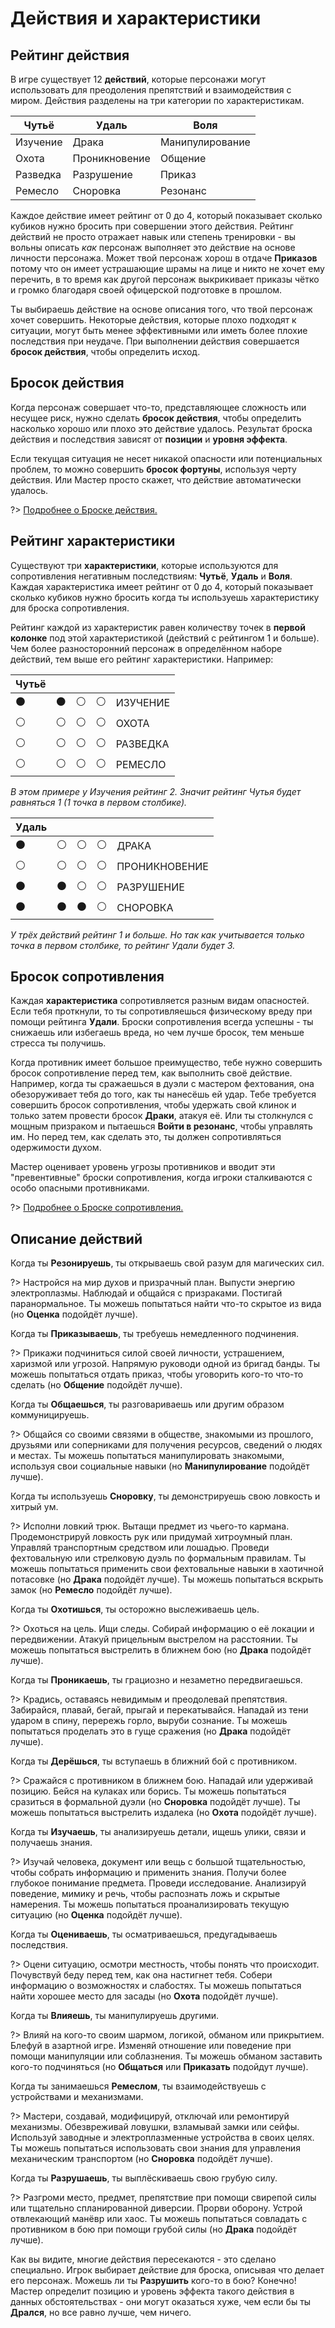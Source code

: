 # Действия и характеристики

## Рейтинг действия

В игре существует 12 **действий**, которые персонажи могут использовать для преодоления препятствий и взаимодействия с миром. Действия разделены на три категории по характеристикам.

Чутьё     | Удаль      | Воля
----------|-----------|------------
Изучение | Драка | Манипулирование
Охота   | Проникновение   | Общение
Разведка | Разрушение | Приказ
Ремесло | Сноровка   | Резонанс

Каждое действие имеет рейтинг от 0 до 4, который показывает сколько кубиков нужно бросить при совершении этого действия. Рейтинг действий не просто отражает навык или степень тренировки - вы вольны описать _как_ персонаж выполняет это действие на основе личности персонажа. Может твой персонаж хорош в отдаче **Приказов** потому что он имеет устрашающие шрамы на лице и никто не хочет ему перечить, в то время как другой персонаж выкрикивает приказы чётко и громко благодаря своей офицерской подготовке в прошлом.

Ты выбираешь действие на основе описания того, что твой персонаж хочет совершить. Некоторые действия, которые плохо подходят к ситуации, могут быть менее эффективными или иметь более плохие последствия при неудаче. При выполнении действия совершается **бросок действия**, чтобы определить исход.

## Бросок действия

Когда персонаж совершает что-то, представляющее сложность или несущее риск, нужно сделать **бросок действия**, чтобы определить насколько хорошо или плохо это действие удалось. Результат броска действия и последствия зависят от **позиции** и **уровня эффекта**.

Если текущая ситуация не несет никакой опасности или потенциальных проблем, то можно совершить **бросок фортуны**, используя черту действия. Или Мастер просто скажет, что действие автоматически удалось.

?> [Подробнее о Броске действия.](action-roll)

## Рейтинг характеристики

Существуют три **характеристики**, которые используются для сопротивления негативным последствиям: **Чутьё**, **Удаль** и **Воля**. Каждая характеристика имеет рейтинг от 0 до 4, который показывает сколько кубиков нужно бросить когда ты используешь характеристику для броска сопротивления.

Рейтинг каждой из характеристик равен количеству точек в **первой колонке** под этой характеристикой (действий с рейтингом 1 и больше). Чем более разносторонний персонаж в определённом наборе действий, тем выше его рейтинг характеристики. Например:

| Чутьё | | | | |                   
|-|-|-|-|-|
|⚫|⚫|⚪|⚪ | ИЗУЧЕНИЕ
|⚪|⚪|⚪|⚪ | ОХОТА
|⚪|⚪|⚪|⚪ | РАЗВЕДКА
|⚪|⚪|⚪|⚪ | РЕМЕСЛО

_В этом примере у Изучения рейтинг 2. Значит рейтинг Чутья будет равняться 1 (1 точка в первом столбике)._

| Удаль | | | | |                          
|-|-|-|-|-|
|⚫|⚪|⚪|⚪ | ДРАКА
|⚪|⚪|⚪|⚪ | ПРОНИКНОВЕНИЕ
|⚫|⚫|⚪|⚪ | РАЗРУШЕНИЕ
|⚫|⚫|⚫|⚪ | СНОРОВКА

_У трёх действий рейтинг 1 и больше. Но так как учитывается только точка в первом столбике, то рейтинг Удали будет 3._

## Бросок сопротивления

Каждая **характеристика** сопротивляется разным видам опасностей. Если тебя проткнули, то ты сопротивляешься физическому вреду при помощи рейтинга **Удали**. Броски сопротивления всегда успешны - ты снижаешь или избегаешь вреда, но чем лучше бросок, тем меньше стресса ты получишь.

Когда противник имеет большое преимущество, тебе нужно совершить бросок сопротивление перед тем, как выполнить своё действие. Например, когда ты сражаешься в дуэли с мастером фехтования, она обезоруживает тебя до того, как ты нанесёшь ей удар. Тебе требуется совершить бросок сопротивления, чтобы удержать свой клинок и только затем провести бросок **Драки**, атакуя её. Или ты столкнулся с мощным призраком и пытаешься **Войти в резонанс**, чтобы управлять им. Но перед тем, как сделать это, ты должен сопротивляться одержимости духом.

Мастер оценивает уровень угрозы противников и вводит эти "превентивные" броски сопротивления, когда игроки сталкиваются с особо опасными противниками.

?> [Подробнее о Броске сопротивления.](resistance-armor)

## Описание действий

Когда ты **Резонируешь**, ты открываешь свой разум для магических сил.

?> Настройся на мир духов и призрачный план. Выпусти энергию электроплазмы. Наблюдай и общайся с призраками. Постигай паранормальное. Ты можешь попытаться найти что-то скрытое из вида (но **Оценка** подойдёт лучше).

Когда ты **Приказываешь**, ты требуешь немедленного подчинения.

?> Прикажи подчиниться силой своей личности, устрашением, харизмой или угрозой. Напрямую руководи одной из бригад банды. Ты можешь попытаться отдать приказ, чтобы уговорить кого-то что-то сделать (но **Общение** подойдёт лучше).

Когда ты **Общаешься**, ты разговариваешь или другим образом коммуницируешь.

?> Общайся со своими связями в обществе, знакомыми из прошлого, друзьями или соперниками для получения ресурсов, сведений о людях и местах. Ты можешь попытаться манипулировать знакомыми, используя свои социальные навыки (но **Манипулирование** подойдёт лучше).

Когда ты  используешь **Сноровку**, ты демонстрируешь свою ловкость и хитрый ум.

?> Исполни ловкий трюк. Вытащи предмет из чьего-то кармана. Продемонстрируй ловкость рук или придумай хитроумный план. Управляй транспортным средством или лошадью. Проведи фехтовальную или стрелковую дуэль по формальным правилам. Ты можешь попытаться применить свои фехтовальные навыки в хаотичной потасовке (но **Драка** подойдёт лучше). Ты можешь попытаться вскрыть замок (но **Ремесло** подойдёт лучше).

Когда ты **Охотишься**, ты осторожно выслеживаешь цель.

?> Охоться на цель. Ищи следы. Собирай информацию о её локации и передвижении. Атакуй прицельным выстрелом на расстоянии. Ты можешь попытаться выстрелить в ближнем бою (но **Драка** подойдёт лучше).

Когда ты **Проникаешь**, ты грациозно и незаметно передвигаешься.

?> Крадись, оставаясь невидимым и преодолевай препятствия. Забирайся, плавай, бегай, прыгай и перекатывайся. Нападай из тени ударом в спину, перережь горло, выруби сознание. Ты можешь попытаться проделать это в гуще сражения (но **Драка** подойдёт лучше).

Когда ты **Дерёшься**, ты вступаешь в ближний бой с противником.

?> Сражайся с противником в ближнем бою. Нападай или удерживай позицию. Бейся на кулаках или борись. Ты можешь попытаться сразиться в формальной дуэли (но **Сноровка** подойдёт лучше). Ты можешь попытаться выстрелить издалека (но **Охота** подойдёт лучше).

Когда ты **Изучаешь**, ты анализируешь детали, ищешь улики, связи и получаешь знания.

?> Изучай человека, документ или вещь с большой тщательностью, чтобы собрать информацию и применить знания. Получи более глубокое понимание предмета. Проведи исследование. Анализируй поведение, мимику и речь, чтобы распознать ложь и скрытые намерения. Ты можешь попытаться проанализировать текущую ситуацию (но **Оценка** подойдёт лучше).

Когда ты **Оцениваешь**, ты осматриваешься, предугадываешь последствия.

?> Оцени ситуацию, осмотри местность, чтобы понять что происходит. Почувствуй беду перед тем, как она настигнет тебя. Собери информацию о возможностях и слабостях. Ты можешь попытаться найти хорошее место для засады (но **Охота** подойдёт лучше).

Когда ты **Влияешь**, ты манипулируешь другими.

?> Влияй на кого-то своим шармом, логикой, обманом или прикрытием. Блефуй в азартной игре. Изменяй отношение или поведение при помощи манипуляции или соблазнения.	Ты можешь обманом заставить кого-то подчиняться (но **Общаться** или **Приказать** подойдут лучше).

Когда ты занимаешься **Ремеслом**, ты взаимодействуешь с устройствами и механизмами.

?> Мастери, создавай, модифицируй, отключай или ремонтируй механизмы. Обезвреживай ловушки, взламывай замки или сейфы. Используй заводные и электроплазменные устройства в своих целях. Ты можешь попытаться использовать свои знания для управления механическим транспортом (но **Сноровка** подойдёт лучше).

Когда ты **Разрушаешь**, ты выплёскиваешь свою грубую силу.

?> Разгроми место, предмет, препятствие при помощи свирепой силы или тщательно спланированной диверсии. Прорви оборону. Устрой отвлекающий манёвр или хаос. Ты можешь попытаться совладать с противником в бою при помощи грубой силы (но **Драка** подойдёт лучше).

Как вы видите, многие действия пересекаются - это сделано специально. Игрок выбирает действие для броска, описывая что делает его персонаж. Можешь ли ты **Разрушить** кого-то в бою? Конечно! Мастер определит позицию и уровень эффекта такого действия в данных обстоятельствах - они могут оказаться хуже, чем если бы ты **Дрался**, но все равно лучше, чем ничего.
